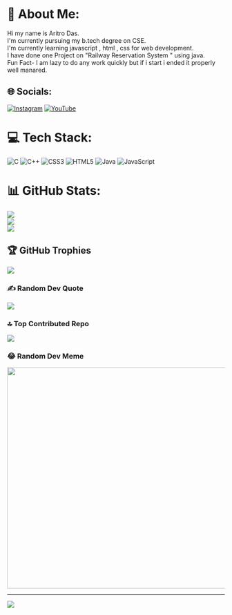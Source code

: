 # 💫 About Me:
Hi my name is Aritro Das.<br>I'm currently pursuing my b.tech degree on CSE.<br>I'm currently learning javascript , html , css for web development.<br>I have done one Project on "Railway Reservation System " using java.<br>Fun Fact- I am lazy  to do any work quickly but if i start i ended it properly well manared.<br>


## 🌐 Socials:
[![Instagram](https://img.shields.io/badge/Instagram-%23E4405F.svg?logo=Instagram&logoColor=white)](https://instagram.com/a__das06) [![YouTube](https://img.shields.io/badge/YouTube-%23FF0000.svg?logo=YouTube&logoColor=white)](https://youtube.com/@@cyber_life9576) 

# 💻 Tech Stack:
![C](https://img.shields.io/badge/c-%2300599C.svg?style=for-the-badge&logo=c&logoColor=white) ![C++](https://img.shields.io/badge/c++-%2300599C.svg?style=for-the-badge&logo=c%2B%2B&logoColor=white) ![CSS3](https://img.shields.io/badge/css3-%231572B6.svg?style=for-the-badge&logo=css3&logoColor=white) ![HTML5](https://img.shields.io/badge/html5-%23E34F26.svg?style=for-the-badge&logo=html5&logoColor=white) ![Java](https://img.shields.io/badge/java-%23ED8B00.svg?style=for-the-badge&logo=java&logoColor=white) ![JavaScript](https://img.shields.io/badge/javascript-%23323330.svg?style=for-the-badge&logo=javascript&logoColor=%23F7DF1E)
# 📊 GitHub Stats:
![](https://github-readme-stats.vercel.app/api?username=Aritro&theme=nightowl&hide_border=false&include_all_commits=false&count_private=false)<br/>
![](https://github-readme-streak-stats.herokuapp.com/?user=Aritro&theme=nightowl&hide_border=false)<br/>
![](https://github-readme-stats.vercel.app/api/top-langs/?username=Aritro&theme=nightowl&hide_border=false&include_all_commits=false&count_private=false&layout=compact)

## 🏆 GitHub Trophies
![](https://github-profile-trophy.vercel.app/?username=Aritro&theme=radical&no-frame=false&no-bg=true&margin-w=4)

### ✍️ Random Dev Quote
![](https://quotes-github-readme.vercel.app/api?type=horizontal&theme=radical)

### 🔝 Top Contributed Repo
![](https://github-contributor-stats.vercel.app/api?username=Aritro&limit=5&theme=dark&combine_all_yearly_contributions=true)

### 😂 Random Dev Meme
<img src="https://rm.up.railway.app/" width="512px"/>

---
[![](https://visitcount.itsvg.in/api?id=Aritro&icon=0&color=0)](https://visitcount.itsvg.in)

<!-- Proudly created with GPRM ( https://gprm.itsvg.in ) -->
